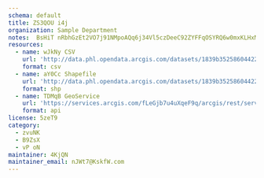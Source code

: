 ```yaml
---
schema: default
title: ZS3QOU i4j 
organization: Sample Department 
notes:  BsHiT nRbhGzEt2VO7j91NMpoAQq6j34Vl5czDeeC92ZYFFqOSYRQ6w0mxKLHxMXDI4hvagEmsbd3TyXZJJ8lcUCGoNu5vrWwk0 
resources:
  - name: wJkNy CSV
    url: 'http://data.phl.opendata.arcgis.com/datasets/1839b35258604422b0b520cbb668df0d_0.csv'
    format: csv
  - name: aY0Cc Shapefile
    url: 'http://data.phl.opendata.arcgis.com/datasets/1839b35258604422b0b520cbb668df0d_0.zip'
    format: shp
  - name: TDMqB GeoService
    url: 'https://services.arcgis.com/fLeGjb7u4uXqeF9q/arcgis/rest/services/Air_Monitoring_Stations/FeatureServer/0/query'
    format: api
license: 5zeT9 
category:
  - zvuNK 
  - B9ZsX 
  - vP oN 
maintainer: 4KjQN  
maintainer_email: nJWt7@KskfW.com
---
```

